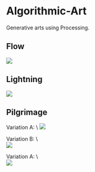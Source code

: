 # Algorithmic-Art
Generative arts using Processing.

Flow
---
![](https://github.com/rab2807/Algorithmic-Art/blob/main/Flow/preview.jpg)

Lightning
---
![](https://github.com/rab2807/Algorithmic-Art/blob/main/lightning/preview.jpg)

Pilgrimage
---
Variation A: \\
![](https://github.com/rab2807/Algorithmic-Art/blob/main/Pilgrimage/10760.jpg)

Variation B: \ \
![](https://github.com/rab2807/Algorithmic-Art/blob/main/Pilgrimage/1466.jpg)

Variation A: \ \
![](https://github.com/rab2807/Algorithmic-Art/blob/main/Pilgrimage/1563.jpg)
